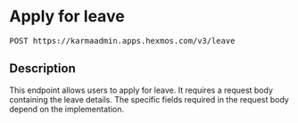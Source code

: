 # Apply for leave

<pre id='liveapi-code'>POST https://karmaadmin.apps.hexmos.com/v3/leave
</pre>

## Description
This endpoint allows users to apply for leave.  It requires a request body containing the leave details.
The specific fields required in the request body depend on the implementation.



